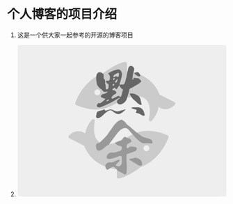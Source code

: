 #  个人博客的项目介绍

1. 这是一个供大家一起参考的开源的博客项目
<!-- 当前文件夹下的img文件夹下的MoYu.png图片 -->
2.  ![MoYu](./img/MoYu.png)
